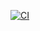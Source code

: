 [![CI](https://github.com/elnama17/mlops-intro-elnama/actions/workflows/blank.yml/badge.svg)](https://github.com/elnama17/mlops-intro-elnama/actions/workflows/blank.yml)
